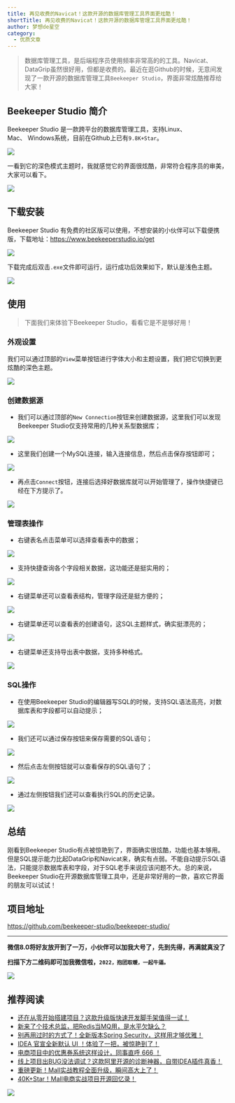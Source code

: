 ```yaml
---
title: 再见收费的Navicat！这款开源的数据库管理工具界面更炫酷！
shortTitle: 再见收费的Navicat！这款开源的数据库管理工具界面更炫酷！
author: 梦想de星空
category:
  - 优质文章
---
```


> 数据库管理工具，是后端程序员使用频率非常高的的工具。Navicat、DataGrip虽然很好用，但都是收费的。最近在逛Github的时候，无意间发现了一款开源的数据库管理工具`Beekeeper Studio`，界面非常炫酷推荐给大家！

Beekeeper Studio 简介
-------------------

Beekeeper Studio 是一款跨平台的数据库管理工具，支持Linux、Mac、 Windows系统，目前在Github上已有`9.8K+Star`。

![](https://mmbiz.qpic.cn/mmbiz_png/CKvMdchsUwkm2gfiaJAsqpn0skbVhpgQT6YxfgfCwyIarHznK0BazDa5lLvHtibLToibS0icLfFDicCTNHdqz1UuHFA/640?wx_fmt=png)

一看到它的深色模式主题时，我就感觉它的界面很炫酷，非常符合程序员的审美，大家可以看下。

![](https://mmbiz.qpic.cn/mmbiz_png/CKvMdchsUwkm2gfiaJAsqpn0skbVhpgQTuEsdn8kbFbIunWib1ibJQyoasnA40AmDJJNWHJ0xaao0wNmrhrrXXia2g/640?wx_fmt=png)

下载安装
----

Beekeeper Studio 有免费的社区版可以使用，不想安装的小伙伴可以下载便携版，下载地址：https://www.beekeeperstudio.io/get

![](https://mmbiz.qpic.cn/mmbiz_png/CKvMdchsUwkm2gfiaJAsqpn0skbVhpgQTvzPwBAOfILcPlGJBTxomxA4IBRFS8HjmibcuenyotrV17iaKeSGZMu0g/640?wx_fmt=png)

下载完成后双击`.exe`文件即可运行，运行成功后效果如下，默认是浅色主题。

![](https://mmbiz.qpic.cn/mmbiz_png/CKvMdchsUwkm2gfiaJAsqpn0skbVhpgQTaCLsAvvdlkbf0P0wanctLeCyS5VXqGkIhaeOHMI4ekuvj30IMcoF1g/640?wx_fmt=png)

使用
--

> 下面我们来体验下Beekeeper Studio，看看它是不是够好用！

### 外观设置

我们可以通过顶部的`View`菜单按钮进行字体大小和主题设置，我们把它切换到更炫酷的深色主题。

![](https://mmbiz.qpic.cn/mmbiz_png/CKvMdchsUwkm2gfiaJAsqpn0skbVhpgQTEWTCkFaaUO3XwpKCdTfQ3HdzttPVK8Jn32Wc09cYlkh9m2kFE23Q1g/640?wx_fmt=png)

### 创建数据源

*   我们可以通过顶部的`New Connection`按钮来创建数据源，这里我们可以发现Beekeeper Studio仅支持常用的几种关系型数据库；

![](https://mmbiz.qpic.cn/mmbiz_png/CKvMdchsUwkm2gfiaJAsqpn0skbVhpgQTadK2JWprViaP3YribzustJsOMicKAGdnj9WAytEthrsj6F4HQznicVLibqA/640?wx_fmt=png)

*   这里我们创建一个MySQL连接，输入连接信息，然后点击保存按钮即可；

![](https://mmbiz.qpic.cn/mmbiz_png/CKvMdchsUwkm2gfiaJAsqpn0skbVhpgQT9Tr32dribnE2ib4VCmNjTm7wL1x5Oljt0a3pZibpcSscDDwmXicGX75qkg/640?wx_fmt=png)

*   再点击`Connect`按钮，连接后选择好数据库就可以开始管理了，操作快捷键已经在下方提示了。

![](https://mmbiz.qpic.cn/mmbiz_png/CKvMdchsUwkm2gfiaJAsqpn0skbVhpgQTXnK2BFWkSvCl01mrbdusHp2qAJx6GNtNKzoLBloRky3x3Yy3J4lYpQ/640?wx_fmt=png)

### 管理表操作

*   右键表名点击菜单可以选择查看表中的数据；

![](https://mmbiz.qpic.cn/mmbiz_png/CKvMdchsUwkm2gfiaJAsqpn0skbVhpgQTyHiaAl2aBAyvH8s9XajJoH2fxl3k3nGeksV5HnmVN8zuZ7MSaRmv3Ow/640?wx_fmt=png)

*   支持快捷查询各个字段相关数据，这功能还是挺实用的；

![](https://mmbiz.qpic.cn/mmbiz_png/CKvMdchsUwkm2gfiaJAsqpn0skbVhpgQTAhrgqLC0QlSlIRu0echHXziaRibzDaX4ONKsjm57zaY8HK7LH97EdHew/640?wx_fmt=png)

*   右键菜单还可以查看表结构，管理字段还是挺方便的；

![](https://mmbiz.qpic.cn/mmbiz_png/CKvMdchsUwkm2gfiaJAsqpn0skbVhpgQTPfohLdFpuT7dcsBuXb3jPnHooiamUs3oTDp4mkqNFXDrEZf9HVHiaKjg/640?wx_fmt=png)

*   右键菜单还可以查看表的创建语句，这SQL主题样式，确实挺漂亮的；

![](https://mmbiz.qpic.cn/mmbiz_png/CKvMdchsUwkm2gfiaJAsqpn0skbVhpgQTuEsdn8kbFbIunWib1ibJQyoasnA40AmDJJNWHJ0xaao0wNmrhrrXXia2g/640?wx_fmt=png)

*   右键菜单还支持导出表中数据，支持多种格式。

![](https://mmbiz.qpic.cn/mmbiz_png/CKvMdchsUwkm2gfiaJAsqpn0skbVhpgQTu0aEwsvaOFZjPeWzWroMeFv6ZQArMJajY3Cmw745YJ71dMxxnoIfdg/640?wx_fmt=png)

### SQL操作

*   在使用Beekeeper Studio的编辑器写SQL的时候，支持SQL语法高亮，对数据库表和字段都可以自动提示；

![](https://mmbiz.qpic.cn/mmbiz_gif/CKvMdchsUwkm2gfiaJAsqpn0skbVhpgQTiaExjiamHxcPufDiatD5Tw0f5D06tkTAe1zAAlrwMiaGIgB3aUnDSKhWjQ/640?wx_fmt=gif)

*   我们还可以通过保存按钮来保存需要的SQL语句；

![](https://mmbiz.qpic.cn/mmbiz_png/CKvMdchsUwkm2gfiaJAsqpn0skbVhpgQT1xKHc9l7yibKN8l9iakW2lHVEWsla1Y24KiaauAribNYo7gY1CotT6NKPQ/640?wx_fmt=png)

*   然后点击左侧按钮就可以查看保存的SQL语句了；

![](https://mmbiz.qpic.cn/mmbiz_png/CKvMdchsUwkm2gfiaJAsqpn0skbVhpgQTslsksZlSv7kvFoPCpK6khibiaA7k6jUQ2VcmY0N1CbS4rhGpo9qn6ticg/640?wx_fmt=png)

*   通过左侧按钮我们还可以查看执行SQL的历史记录。

![](https://mmbiz.qpic.cn/mmbiz_png/CKvMdchsUwkm2gfiaJAsqpn0skbVhpgQTvtAMcPia13E5PCaguEhmSRyBrE1E1iblNfHIkquTRr8bG9ZgEt1fUboA/640?wx_fmt=png)

总结
--

刚看到Beekeeper Studio有点被惊艳到了，界面确实很炫酷，功能也基本够用。但是SQL提示能力比起DataGrip和Navicat来，确实有点弱。不能自动提示SQL语法，只能提示数据库表和字段，对于SQL老手来说应该问题不大。总的来说，Beekeeper Studio在开源数据库管理工具中，还是非常好用的一款，喜欢它界面的朋友可以试试！

项目地址
----

https://github.com/beekeeper-studio/beekeeper-studio/

* * *

**微信8.0将好友放开到了一万，小伙伴可以加我大号了，先到先得，再满就真没了**

**扫描下方二维码即可加我微信啦，`2022，抱团取暖，一起牛逼。`**

![](https://mmbiz.qpic.cn/mmbiz_jpg/CKvMdchsUwkm2gfiaJAsqpn0skbVhpgQT6UzmmO5AuJzpqkcGNqqFuCCJEfE7m03spfImqCtBNFpbjCNibOwHTxw/640?wx_fmt=jpeg)

推荐阅读
----

*   [还在从零开始搭建项目？这款升级版快速开发脚手架值得一试！](https://mp.weixin.qq.com/s?__biz=MzU1Nzg4NjgyMw==&mid=2248700+84&idx=1&sn=5bd4e684af3cfede8f332c423a478abf&scene=21#wechat_redirect)
*   [新来了个技术总监，把Redis当MQ用，是水平欠缺么？](https://mp.weixin.qq.com/s?__biz=MzU1Nzg4NjgyMw==&mid=2248700+67&idx=1&sn=8edab30e461646436c0699a10d7ea6d3&scene=21#wechat_redirect)
*   [别再用过时的方式了！全新版本Spring Security，这样用才够优雅！](https://mp.weixin.qq.com/s?__biz=MzU1Nzg4NjgyMw==&mid=2248700+55&idx=1&sn=3faa578dd23b296cdb4dbd19910d2a46&scene=21#wechat_redirect)
*   [IDEA 官宣全新默认 UI ！体验了一把，被惊艳到了！](https://mp.weixin.qq.com/s?__biz=MzU1Nzg4NjgyMw==&mid=2248700+10&idx=1&sn=d88da6cabffea66fc49ddf36883386c0&scene=21#wechat_redirect)
*   [电商项目中的优惠券系统这样设计，同事直呼 666 ！](https://mp.weixin.qq.com/s?__biz=MzU1Nzg4NjgyMw==&mid=2248700+6&idx=1&sn=92439b568765675d38cb8fff00b97c13&scene=21#wechat_redirect)
*   [线上项目出BUG没法调试？这款阿里开源的诊断神器，自带IDEA插件真香！](https://mp.weixin.qq.com/s?__biz=MzU1Nzg4NjgyMw==&mid=2247499910&idx=1&sn=05c3177e74009bcaf309d5abd27ec4d5&scene=21#wechat_redirect)
*   [重磅更新！Mall实战教程全面升级，瞬间高大上了！](https://mp.weixin.qq.com/s?__biz=MzU1Nzg4NjgyMw==&mid=2247499376&idx=1&sn=3ed28795cdd35fbaa3506e74a56703b0&scene=21#wechat_redirect)
*   [40K+Star！Mall电商实战项目开源回忆录！](https://mp.weixin.qq.com/s?__biz=MzU1Nzg4NjgyMw==&mid=2247486684&idx=1&sn=807fd808adac8019eb2095ba088efe54&scene=21#wechat_redirect)

  

![](https://mmbiz.qpic.cn/mmbiz_gif/CKvMdchsUwlkU1ysoMgG69dVYbCQcI6Byneb8ibzZWPfUCr3T8CuBicCSGyFE6SpAtxpxtDCp6VlZ4F1hEL1BNyg/640?wx_fmt=gif)